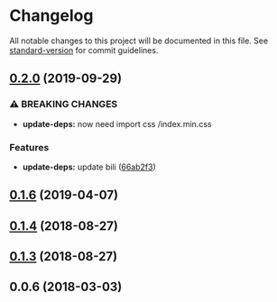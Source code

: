 # Changelog

All notable changes to this project will be documented in this file. See [standard-version](https://github.com/conventional-changelog/standard-version) for commit guidelines.

## [0.2.0](https://github.com/dimensi/vue-root-modals/compare/v0.1.6...v0.2.0) (2019-09-29)


### ⚠ BREAKING CHANGES

* **update-deps:** now need import css /index.min.css

### Features

* **update-deps:** update bili ([66ab2f3](https://github.com/dimensi/vue-root-modals/commit/66ab2f3))

## [0.1.6](https://github.com/dimensi/vue-root-modals/compare/v0.1.5...v0.1.6) (2019-04-07)



<a name="0.1.4"></a>
## [0.1.4](https://github.com/edDimensi/vue-root-modals/compare/v0.1.3...v0.1.4) (2018-08-27)



<a name="0.1.3"></a>
## [0.1.3](https://github.com/edDimensi/vue-root-modals/compare/v0.0.6...v0.1.3) (2018-08-27)



<a name="0.0.6"></a>
## 0.0.6 (2018-03-03)

